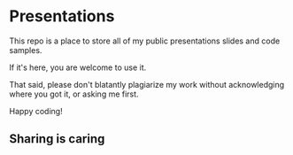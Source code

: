 # Presentations

This repo is a place to store all of my public presentations slides and code samples. 

If it's here, you are welcome to use it.

That said, please don't blatantly plagiarize my work without acknowledging where you got it, or asking me first.

Happy coding!

## Sharing is caring
